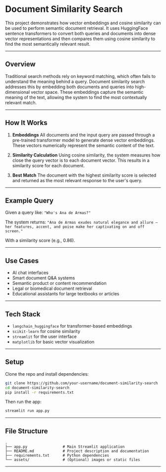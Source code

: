 # Document Similarity Search

This project demonstrates how vector embeddings and cosine similarity can be used to perform semantic document retrieval. It uses HuggingFace sentence transformers to convert both queries and documents into dense vector representations and then compares them using cosine similarity to find the most semantically relevant result.

---

## Overview

Traditional search methods rely on keyword matching, which often fails to understand the meaning behind a query. Document similarity search addresses this by embedding both documents and queries into high-dimensional vector space. These embeddings capture the semantic meaning of the text, allowing the system to find the most contextually relevant match.

---

## How It Works

1. **Embeddings**
   All documents and the input query are passed through a pre-trained transformer model to generate dense vector embeddings. These vectors numerically represent the semantic content of the text.

2. **Similarity Calculation**
   Using cosine similarity, the system measures how close the query vector is to each document vector. This results in a similarity score for each document.

3. **Best Match**
   The document with the highest similarity score is selected and returned as the most relevant response to the user's query.

---

## Example Query

Given a query like:
`"Who's Ana de Armas?"`

The system returns:
`"Ana de Armas exudes natural elegance and allure — her features, accent, and poise make her captivating on and off screen."`

With a similarity score (e.g., 0.86).

---

## Use Cases

* AI chat interfaces
* Smart document Q\&A systems
* Semantic product or content recommendation
* Legal or biomedical document retrieval
* Educational assistants for large textbooks or articles

---

## Tech Stack

* `langchain_huggingface` for transformer-based embeddings
* `scikit-learn` for cosine similarity
* `streamlit` for the user interface
* `matplotlib` for basic vector visualization

---

## Setup

Clone the repo and install dependencies:

```bash
git clone https://github.com/your-username/document-similarity-search
cd document-similarity-search
pip install -r requirements.txt
```

Then run the app:

```bash
streamlit run app.py
```

---

## File Structure

```
.
├── app.py                # Main Streamlit application
├── README.md             # Project description and documentation
├── requirements.txt      # Python dependencies
└── assets/               # (Optional) images or static files
```

---